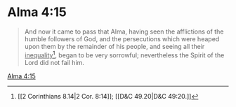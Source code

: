 # Alma 4:15

> And now it came to pass that Alma, having seen the afflictions of the humble followers of God, and the persecutions which were heaped upon them by the remainder of his people, and seeing all their <u>inequality</u>[^a], began to be very sorrowful; nevertheless the Spirit of the Lord did not fail him.

[Alma 4:15](https://www.churchofjesuschrist.org/study/scriptures/bofm/alma/4?lang=eng&id=p15#p15)


[^a]: [[2 Corinthians 8.14|2 Cor. 8:14]]; [[D&C 49.20|D&C 49:20.]]
